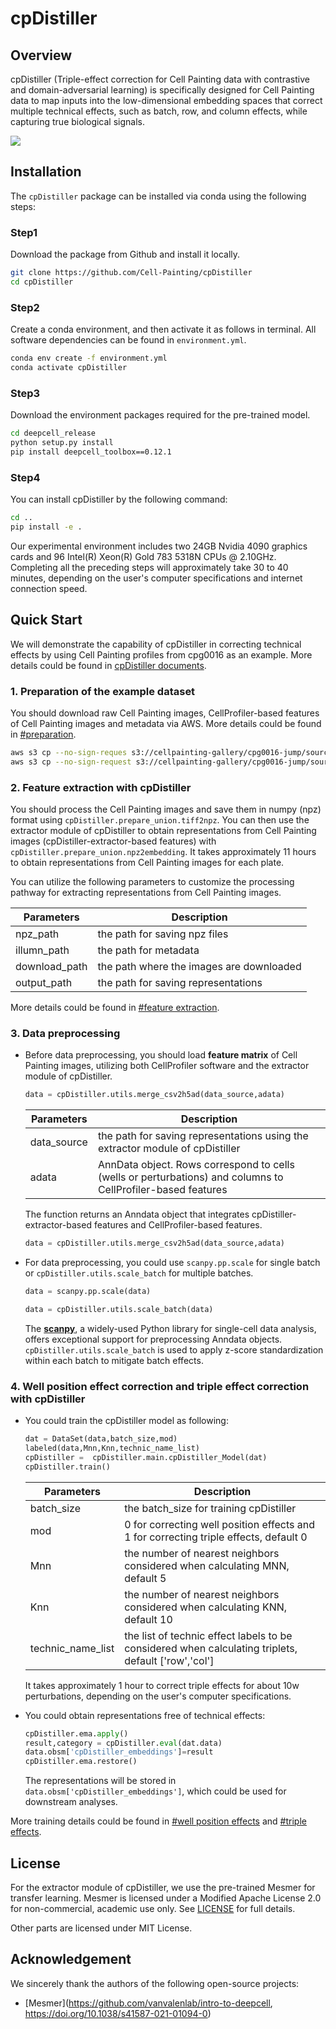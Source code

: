 # cpDistiller

## Overview

cpDistiller (Triple-effect correction for Cell Painting data with contrastive and domain-adversarial learning) is specifically designed for Cell Painting data to map inputs into the low-dimensional embedding spaces that correct multiple technical effects, such as batch, row, and column effects, while capturing true biological signals.


![](./images/cpDistiller.jpg)

## Installation
The `cpDistiller` package can be installed via conda using the following steps:

### Step1

Download the package from Github and install it locally.

```bash
git clone https://github.com/Cell-Painting/cpDistiller
cd cpDistiller
```

### Step2

Create a conda environment, and then activate it as follows in terminal. All software dependencies can be found in `environment.yml`.

```bash
conda env create -f environment.yml
conda activate cpDistiller
```

### Step3

Download the environment packages required for the pre-trained model.

```bash
cd deepcell_release
python setup.py install
pip install deepcell_toolbox==0.12.1
```
### Step4

You can install cpDistiller by the following command:

```bash
cd ..
pip install -e .
```

Our experimental environment includes two 24GB Nvidia 4090 graphics cards and 96 Intel(R) Xeon(R) Gold 783 5318N CPUs @ 2.10GHz. Completing all the preceding steps will approximately take 30 to 40 minutes, depending on the user's computer specifications and internet connection speed.

## Quick Start
We will demonstrate the capability of cpDistiller in correcting technical effects by using Cell Painting profiles from cpg0016 as an example. More details could be found in [cpDistiller documents](https://cpdistiller.readthedocs.io/).



### 1. Preparation of the example dataset
You should download raw Cell Painting images, CellProfiler-based features of Cell Painting images and metadata via AWS. More details could be found in [#preparation](https://cpdistiller.readthedocs.io/en/latest/Tutorial/index.html#preparation-of-dataset). 

```bash
aws s3 cp --no-sign-reques s3://cellpainting-gallery/cpg0016-jump/source_4/images/ /data/pub/cell/cpg0016_source4/images/--recursive --exclude "*.sqlite"
aws s3 cp --no-sign-request s3://cellpainting-gallery/cpg0016-jump/source_4/workspace/backend/ /data/pub/cell/cpg0016_source4/backend --recursive --exclude "*.sqlite"
```

### 2. Feature extraction with cpDistiller
You should process the Cell Painting images and save them in numpy (npz) format using `cpDistiller.prepare_union.tiff2npz`.  You can then use the extractor module of cpDistiller to obtain representations from Cell Painting images (cpDistiller-extractor-based features) with `cpDistiller.prepare_union.npz2embedding`. It takes approximately 11 hours to obtain representations from Cell Painting images for each plate.

You can utilize the following parameters to customize the processing pathway for extracting representations from Cell Painting images.

| Parameters   | Description                              |                                                   
| ------------ | -----------------------------------------|
| npz_path     | the path for saving npz files            |
| illumn_path  | the path for metadata                    |
| download_path| the path where the images are downloaded |
| output_path  | the path for saving representations      |

More details could be found in [#feature extraction](https://cpdistiller.readthedocs.io/en/latest/Tutorial/index.html#feature-extraction-with-cpdistiller). 

### 3. Data preprocessing
* Before data preprocessing, you should load **feature matrix** of Cell Painting images, utilizing both CellProfiler software and the extractor module of cpDistiller. 

    ```python
    data = cpDistiller.utils.merge_csv2h5ad(data_source,adata)
    ```
    | Parameters   | Description                                                                                                   |                                                   
    | ------------ | --------------------------------------------------------------------------------------------------------------|                                                                   
    | data_source  | the path for saving representations using the extractor module of cpDistiller                                 |
    | adata        | AnnData object. Rows correspond to cells (wells or perturbations) and columns to CellProfiler-based features  |

    The function returns an Anndata object that integrates cpDistiller-extractor-based features and CellProfiler-based features.

    ```python
    data = cpDistiller.utils.merge_csv2h5ad(data_source,adata)
    ```
* For data preprocessing, you could use `scanpy.pp.scale` for single batch or `cpDistiller.utils.scale_batch` for multiple batches.
    ```python
    data = scanpy.pp.scale(data)   
    ```
    ```python
    data = cpDistiller.utils.scale_batch(data)   
    ```

    The [**scanpy**](https://scanpy.readthedocs.io/en/stable/), a widely-used Python library for single-cell data analysis, offers exceptional support for preprocessing Anndata objects.
    `cpDistiller.utils.scale_batch` is used to apply z-score standardization within each batch to mitigate batch effects.


### 4. Well position effect correction and triple effect correction with cpDistiller

* You could train the cpDistiller model as following:

    ```python
    dat = DataSet(data,batch_size,mod)
    labeled(data,Mnn,Knn,technic_name_list)
    cpDistiller =  cpDistiller.main.cpDistiller_Model(dat)
    cpDistiller.train()  
    ```

    | Parameters       | Description                                                                                                      |                                                   
    | -----------------|------------------------------------------------------------------------------------------------------------------|                                                           
    | batch_size       | the batch_size for training cpDistiller                                                                          |
    | mod              | 0 for correcting well position effects and 1 for correcting triple effects, default 0                            |
    | Mnn              | the number of nearest neighbors considered when calculating MNN, default 5                                       |
    | Knn              | the number of nearest neighbors considered when calculating KNN, default 10                                      |
    | technic_name_list| the list of technic effect labels to be considered when calculating triplets, default ['row','col']              |

    It takes approximately 1 hour to correct triple effects for about 10w perturbations, depending on the user's computer specifications.

* You could obtain representations free of technical effects:

    ```python
    cpDistiller.ema.apply()
    result,category = cpDistiller.eval(dat.data)
    data.obsm['cpDistiller_embeddings']=result
    cpDistiller.ema.restore()   
    ```

    The representations will be stored in `data.obsm['cpDistiller_embeddings']`, which could be used for downstream analyses.

More training details could be found in [#well position effects](https://cpdistiller.readthedocs.io/en/latest/Tutorial/index.html#well-position-effect-correction-with-cpdistiller) and [#triple effects](https://cpdistiller.readthedocs.io/en/latest/Tutorial/index.html#triple-effect-correction-with-cpdistiller). 


## License
For the extractor module of cpDistiller, we use the pre-trained Mesmer for transfer learning. Mesmer is licensed under a Modified Apache License 2.0 for non-commercial, academic use only. See [LICENSE](https://github.com/Cell-Painting/cpDistiller/blob/main/LICENSE-MODIFIED-APACHE-2.0) for full details.

Other parts are licensed under MIT License.

## Acknowledgement

We sincerely thank the authors of the following open-source projects:

- [Mesmer](https://github.com/vanvalenlab/intro-to-deepcell, https://doi.org/10.1038/s41587-021-01094-0)